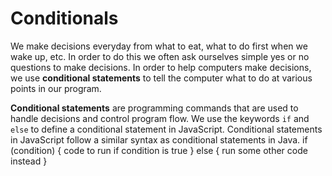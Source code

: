 # Conditionals

We make decisions everyday from what to eat, what to do first when we wake up, etc. In order to do this we often ask ourselves simple yes or no questions to make decisions. In order to help computers make decisions, we use **conditional statements** to tell the computer what to do at various points in our program.

**Conditional statements** are programming commands that are used to handle decisions and control program flow. We use the keywords `if` and `else` to define a conditional statement in JavaScript. Conditional statements in JavaScript follow a similar syntax as conditional statements in Java.
if (condition) {
  code to run if condition is true
} else {
  run some other code instead
}

<!-- 1. The keyword `if` followed by some parentheses.
2. A condition to test, placed inside the parentheses (typically "is this value bigger than this other value?", or "does this value exist?"). The condition makes use of the [comparison operators](https://developer.mozilla.org/en-US/docs/Learn/JavaScript/First_steps/Math#comparison_operators) we discussed in the last module and returns `true` or `false`.
3. A set of curly braces, inside which we have some code — this can be any code we like, and it only runs if the condition returns `true`. -->